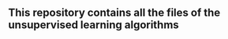 



## This repository contains all the files of the unsupervised learning algorithms 


























            
